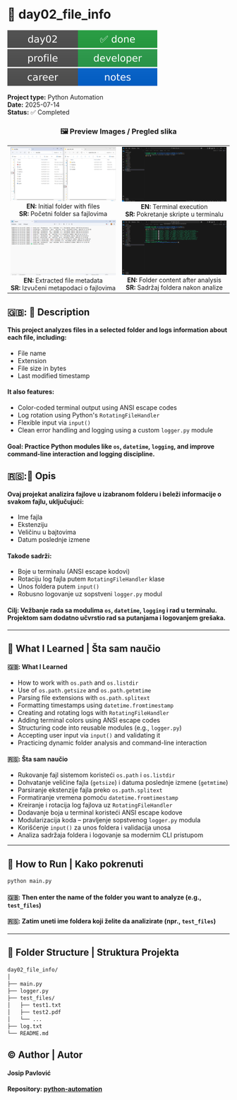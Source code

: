 # 📂 day02_file_info

[![Status](./assets/day02_status.svg)](./README.md)
[![👤 Developer Profile](../assets/dev_profile_badge.svg)](../docs/developer_profile.md)
[![📘 Career Notes](../assets/career_notes_badge.svg)](../docs/career_notes.md)

**Project type:** Python Automation  
**Date:** 2025-07-14  
**Status:** ✅ Completed  

<h3 align="center">🖼️ Preview Images / Pregled slika</h3>

<table align="center">
  <tr>
    <td align="center">
      <img src="assets/day02_file_info-preview-3.png" width="300"/><br/>
      <strong>EN:</strong> Initial folder with files<br/>
      <strong>SR:</strong> Početni folder sa fajlovima
    </td>
    <td align="center">
      <img src="assets/day02_file_info-preview-4.png" width="300"/><br/>
      <strong>EN:</strong> Terminal execution<br/>
      <strong>SR:</strong> Pokretanje skripte u terminalu
    </td>
  </tr>
  <tr>
    <td align="center">
      <img src="assets/day02_file_info-preview-2.png" width="300"/><br/>
      <strong>EN:</strong> Extracted file metadata<br/>
      <strong>SR:</strong> Izvučeni metapodaci o fajlovima
    </td>
    <td align="center">
      <img src="assets/day02_file_info-preview-1.png" width="300"/><br/>
      <strong>EN:</strong> Folder content after analysis<br/>
      <strong>SR:</strong> Sadržaj foldera nakon analize
    </td>
  </tr>
</table>



## 🇬🇧: 📌 Description

#### This project analyzes files in a selected folder and logs information about each file, including:

- File name
- Extension
- File size in bytes
- Last modified timestamp

#### It also features:

- Color-coded terminal output using ANSI escape codes
- Log rotation using Python's `RotatingFileHandler`
- Flexible input via `input()`
- Clean error handling and logging using a custom `logger.py` module

#### Goal: Practice Python modules like `os`, `datetime`, `logging`, and improve command-line interaction and logging discipline.

## 🇷🇸:📌 Opis

#### Ovaj projekat analizira fajlove u izabranom folderu i beleži informacije o svakom fajlu, uključujući:

- Ime fajla
- Ekstenziju
- Veličinu u bajtovima
- Datum poslednje izmene

#### Takođe sadrži:

- Boje u terminalu (ANSI escape kodovi)
- Rotaciju log fajla putem `RotatingFileHandler` klase
- Unos foldera putem `input()`
- Robusno logovanje uz sopstveni `logger.py` modul

#### Cilj: Vežbanje rada sa modulima `os`, `datetime`, `logging` i rad u terminalu. Projektom sam dodatno učvrstio rad sa putanjama i logovanjem grešaka.


---

## 🧠 What I Learned | Šta sam naučio

#### 🇬🇧: What I Learned

- How to work with `os.path` and `os.listdir`
- Use of `os.path.getsize` and `os.path.getmtime`
- Parsing file extensions with `os.path.splitext`
- Formatting timestamps using `datetime.fromtimestamp`
- Creating and rotating logs with `RotatingFileHandler`
- Adding terminal colors using ANSI escape codes
- Structuring code into reusable modules (e.g., `logger.py`)
- Accepting user input via `input()` and validating it
- Practicing dynamic folder analysis and command-line interaction

#### 🇷🇸: Šta sam naučio

- Rukovanje fajl sistemom koristeći `os.path` i `os.listdir`
- Dohvatanje veličine fajla (`getsize`) i datuma poslednje izmene (`getmtime`)
- Parsiranje ekstenzije fajla preko `os.path.splitext`
- Formatiranje vremena pomoću `datetime.fromtimestamp`
- Kreiranje i rotacija log fajlova uz `RotatingFileHandler`
- Dodavanje boja u terminal koristeći ANSI escape kodove
- Modularizacija koda – pravljenje sopstvenog `logger.py` modula
- Korišćenje `input()` za unos foldera i validacija unosa
- Analiza sadržaja foldera i logovanje sa modernim CLI pristupom


---

## 🚀 How to Run | Kako pokrenuti

```bash
python main.py
```

#### 🇬🇧: Then enter the name of the folder you want to analyze (e.g., `test_files`)
#### 🇷🇸: Zatim uneti ime foldera koji želite da analizirate (npr., `test_files`)

---

## 📁 Folder Structure | Struktura Projekta

```
day02_file_info/
│
├── main.py
├── logger.py
├── test_files/
│   ├── test1.txt
│   ├── test2.pdf
│   └── ...
├── log.txt
└── README.md
```

## ©️ Author | Autor
#### Josip Pavlović  
#### Repository: [python-automation](https://github.com/Jole85/python-automation)


